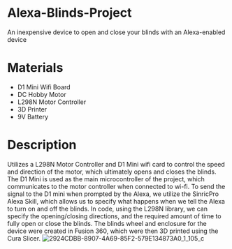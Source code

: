 # Alexa-Blinds-Project
An inexpensive device to open and close your blinds with an Alexa-enabled device

# Materials 
- D1 Mini Wifi Board
- DC Hobby Motor
- L298N Motor Controller
- 3D Printer
- 9V Battery

# Description
Utilizes a L298N Motor Controller and D1 Mini wifi card to control the speed and direction of the motor, which ultimately opens and closes the blinds. The D1 Mini is used as the main microcontroller of the project, which communicates to the motor controller when connected to wi-fi. To send the signal to the D1 mini when prompted by the Alexa, we utilize the SinricPro Alexa Skill, which allows us to specify what happens when we tell the Alexa to turn on and off the blinds. In code, using the L298N library, we can specify the opening/closing directions, and the required amount of time to fully open or close the blinds. The blinds wheel and enclosure for the device were created in Fusion 360, which were then 3D printed using the Cura Slicer. 
![2924CDBB-8907-4A69-85F2-579E134873A0_1_105_c](https://github.com/sanjitvijay/Alexa-Blinds-Project/assets/29660610/9d7722fb-5890-4cc2-92f0-6d1cabe5d46c)
